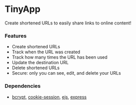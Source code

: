 # TinyApp
Create shortened URLs to easily share links to online content! 

### Features
- Create shortened URLs
- Track when the URL was created
- Track how many times the URL has been used
- Update the destination URL
- Delete shortened URLs
- Secure: only you can see, edit, and delete your URLs

### Dependencies
- [bcrypt](https://www.npmjs.com/package/bcrypt), [cookie-session](https://www.npmjs.com/package/cookie-session), [ejs](https://www.npmjs.com/package/ejs), [express](https://www.npmjs.com/package/express)